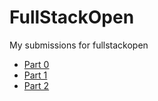 # FullStackOpen

My submissions for fullstackopen

- [Part 0](./part0/)
- [Part 1](./part1/)
- [Part 2](./part2/)
